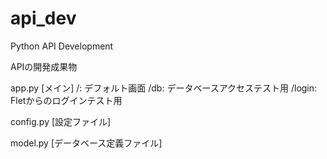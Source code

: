 # api_dev
Python API Development

APIの開発成果物

app.py [メイン]
 /: デフォルト画面
 /db: データベースアクセステスト用
 /login: Fletからのログインテスト用

config.py [設定ファイル]

model.py [データベース定義ファイル]